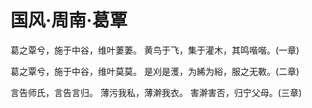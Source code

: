 # 国风·周南·葛覃

葛之覃兮，施于中谷，维叶萋萋。
黄鸟于飞，集于灌木，其鸣喈喈。(一章)

葛之覃兮，施于中谷，维叶莫莫。
是刈是濩，为絺为綌，服之无斁。(二章)

言告师氏，言告言归。
薄污我私，薄澣我衣。
害澣害否，归宁父母。(三章)

